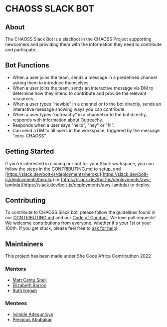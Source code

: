 # CHAOSS SLACK BOT

## About

The CHAOSS Slack Bot is a slackbot in the CHAOSS Project supporting newcomers and providing them with the information they need to contribute and particpate. 


## Bot Functions

- When a user joins the team, sends a message in a predefined channel asking them to introduce themselves.
- When a user joins the team, sends an interactive message via DM to determine how they intend to contribute and provide the relevant resources.
- When a user types “newbie” in a channel or to the bot directly, sends an interactive message showing ways you can contribute.
- When a user types “outreachy” in a channel or to the bot directly, responds with information about Outreachy.
- Responds when a user says "hello", "hey" or "hi".
- Can send a DM to all users in the workspace, triggered by the message “intro-CHAOSS”.

## Getting Started
If you're interested in cloning our bot for your Slack workspace, you can follow the steps in the [CONTRIBUTING.md](https://github.com/chaoss/chaoss-slack-bot/blob/main/CONTRIBUTING.md) to setup, and [https://slack.dev/bolt-js/deployments/heroku](https://slack.dev/bolt-js/deployments/heroku) or [https://slack.dev/bolt-js/deployments/aws-lambda](https://slack.dev/bolt-js/deployments/aws-lambda) to deploy.

## Contributing

To contribute to CHAOSS Slack bot, please follow the guidelines found in our [CONTRIBUTING.md](https://github.com/chaoss/chaoss-slack-bot/blob/main/CONTRIBUTING.md) and our [Code of Conduct](https://github.com/chaoss/chaoss-slack-bot/blob/main/CODE_OF_CONDUCT.md). We love pull requests! We welcome contributions from everyone, whether it's your 1st or your 100th. If you get stuck, please feel free to [ask for help](https://github.com/chaoss/chaoss-slack-bot/issues/new)!

## Maintainers

This project has been made under She Code Africa Contributhon 2022

### Mentors

* [Matt Cantu Snell](https://github.com/Nebrethar)
* [Elizabeth Barron](https://github.com/ElizabethN)
* [Ruth Ikegah](https://github.com/Ruth-ikegah)

### Mentees

* [Iyimide Adegunloye](https://github.com/mide358)
* [Precious Abubakar](https://github.com/misspee007)
